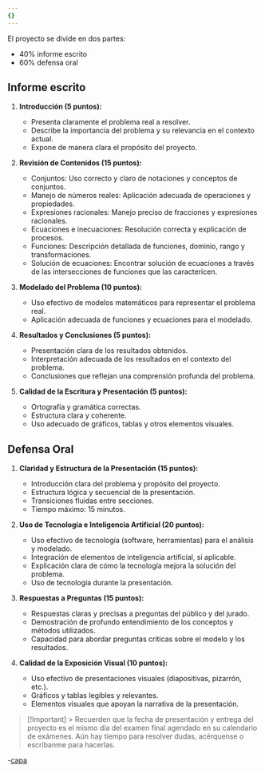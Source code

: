```yaml
---
{}
---
```

   
El proyecto se divide en dos partes:    
   
   
- 40% informe escrito   
- 60% defensa oral   
   
## Informe escrito   
   
1. **Introducción (5 puntos):**   
       
   
    - Presenta claramente el problema real a resolver.   
    - Describe la importancia del problema y su relevancia en el contexto actual.   
    - Expone de manera clara el propósito del proyecto.   
2. **Revisión de Contenidos (15 puntos):**   
   
   
    - Conjuntos: Uso correcto y claro de notaciones y conceptos de conjuntos.   
    - Manejo de números reales: Aplicación adecuada de operaciones y propiedades.   
    - Expresiones racionales: Manejo preciso de fracciones y expresiones racionales.   
    - Ecuaciones e inecuaciones: Resolución correcta y explicación de procesos.   
    - Funciones: Descripción detallada de funciones, dominio, rango y transformaciones.    
    - Solución de ecuaciones: Encontrar solución de ecuaciones a través de las intersecciones de funciones que las caractericen.   
1. **Modelado del Problema (10 puntos):**   
       
   
    - Uso efectivo de modelos matemáticos para representar el problema real.   
    - Aplicación adecuada de funciones y ecuaciones para el modelado.   
4. **Resultados y Conclusiones (5 puntos):**   
       
   
    - Presentación clara de los resultados obtenidos.   
    - Interpretación adecuada de los resultados en el contexto del problema.   
    - Conclusiones que reflejan una comprensión profunda del problema.   
5. **Calidad de la Escritura y Presentación (5 puntos):**   
       
   
    - Ortografía y gramática correctas.   
    - Estructura clara y coherente.   
    - Uso adecuado de gráficos, tablas y otros elementos visuales.   
   
## Defensa Oral   
   
1. **Claridad y Estructura de la Presentación (15 puntos):**   
       
   
    - Introducción clara del problema y propósito del proyecto.   
    - Estructura lógica y secuencial de la presentación.   
    - Transiciones fluidas entre secciones.   
    - Tiempo máximo: 15 minutos.   
1. **Uso de Tecnología e Inteligencia Artificial (20 puntos):**   
       
   
    - Uso efectivo de tecnología (software, herramientas) para el análisis y modelado.   
    - Integración de elementos de inteligencia artificial, si aplicable.   
    - Explicación clara de cómo la tecnología mejora la solución del problema.   
    - Uso de tecnología durante la presentación.   
3. **Respuestas a Preguntas (15 puntos):**   
       
   
    - Respuestas claras y precisas a preguntas del público y del jurado.   
    - Demostración de profundo entendimiento de los conceptos y métodos utilizados.   
    - Capacidad para abordar preguntas críticas sobre el modelo y los resultados.   
4. **Calidad de la Exposición Visual (10 puntos):**   
       
   
    - Uso efectivo de presentaciones visuales (diapositivas, pizarrón, etc.).   
    - Gráficos y tablas legibles y relevantes.   
    - Elementos visuales que apoyan la narrativa de la presentación.   
   
   
> [!Important] > Recuerden que la fecha de presentación y entrega del proyecto es el mismo día del examen final agendado en su calendario de exámenes. Aún hay tiempo para resolver dudas, acérquense o escríbanme para hacerlas.   
   
   
-[capa](../capa.md)